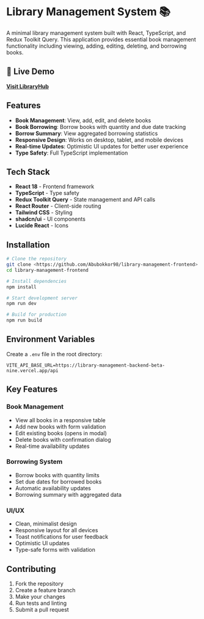 # Library Management System 📚

A minimal library management system built with React, TypeScript, and Redux Toolkit Query. This application provides essential book management functionality including viewing, adding, editing, deleting, and borrowing books.

## 🚀 Live Demo

**[Visit LibraryHub](https://library-hub-iota.vercel.app/)**

## Features

- **Book Management**: View, add, edit, and delete books
- **Book Borrowing**: Borrow books with quantity and due date tracking
- **Borrow Summary**: View aggregated borrowing statistics
- **Responsive Design**: Works on desktop, tablet, and mobile devices
- **Real-time Updates**: Optimistic UI updates for better user experience
- **Type Safety**: Full TypeScript implementation

## Tech Stack

- **React 18** - Frontend framework
- **TypeScript** - Type safety
- **Redux Toolkit Query** - State management and API calls
- **React Router** - Client-side routing
- **Tailwind CSS** - Styling
- **shadcn/ui** - UI components
- **Lucide React** - Icons

## Installation

```bash
# Clone the repository
git clone <https://github.com/Abubokkor98/library-management-frontend>
cd library-management-frontend

# Install dependencies
npm install

# Start development server
npm run dev

# Build for production
npm run build
```

## Environment Variables

Create a `.env` file in the root directory:

```env
VITE_API_BASE_URL=https://library-management-backend-beta-nine.vercel.app/api
```


## Key Features

### Book Management
- View all books in a responsive table
- Add new books with form validation
- Edit existing books (opens in modal)
- Delete books with confirmation dialog
- Real-time availability updates

### Borrowing System
- Borrow books with quantity limits
- Set due dates for borrowed books
- Automatic availability updates
- Borrowing summary with aggregated data

### UI/UX
- Clean, minimalist design
- Responsive layout for all devices
- Toast notifications for user feedback
- Optimistic UI updates
- Type-safe forms with validation


## Contributing

1. Fork the repository
2. Create a feature branch
3. Make your changes
4. Run tests and linting
5. Submit a pull request
